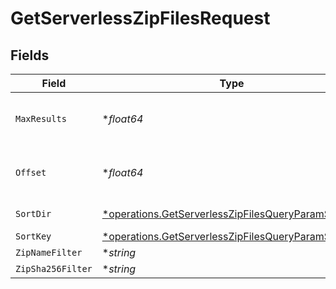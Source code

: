 # GetServerlessZipFilesRequest


## Fields

| Field                                                                                                                          | Type                                                                                                                           | Required                                                                                                                       | Description                                                                                                                    |
| ------------------------------------------------------------------------------------------------------------------------------ | ------------------------------------------------------------------------------------------------------------------------------ | ------------------------------------------------------------------------------------------------------------------------------ | ------------------------------------------------------------------------------------------------------------------------------ |
| `MaxResults`                                                                                                                   | **float64*                                                                                                                     | :heavy_minus_sign:                                                                                                             | The number of entries to return (pagination)                                                                                   |
| `Offset`                                                                                                                       | **float64*                                                                                                                     | :heavy_minus_sign:                                                                                                             | Return entries from this offset (pagination)                                                                                   |
| `SortDir`                                                                                                                      | [*operations.GetServerlessZipFilesQueryParamSortDir](../../../pkg/models/operations/getserverlesszipfilesqueryparamsortdir.md) | :heavy_minus_sign:                                                                                                             | sorting direction                                                                                                              |
| `SortKey`                                                                                                                      | [*operations.GetServerlessZipFilesQueryParamSortKey](../../../pkg/models/operations/getserverlesszipfilesqueryparamsortkey.md) | :heavy_minus_sign:                                                                                                             | sort key                                                                                                                       |
| `ZipNameFilter`                                                                                                                | **string*                                                                                                                      | :heavy_minus_sign:                                                                                                             | N/A                                                                                                                            |
| `ZipSha256Filter`                                                                                                              | **string*                                                                                                                      | :heavy_minus_sign:                                                                                                             | N/A                                                                                                                            |